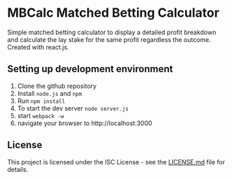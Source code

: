 # MBCalc Matched Betting Calculator

Simple matched betting calculator to display a detailed profit breakdown and calculate the lay stake for the same profit regardless the outcome. Created with react.js.

## Setting up development environment

1. Clone the github repository
2. Install `node.js` and `npm`
3. Run `npm install`
4. To start the dev server `node server.js`
5. start `webpack -w`
6. navigate your browser to http://localhost:3000

## License

This project is licensed under the ISC License - see the [LICENSE.md](LICENSE.md) file for details.

